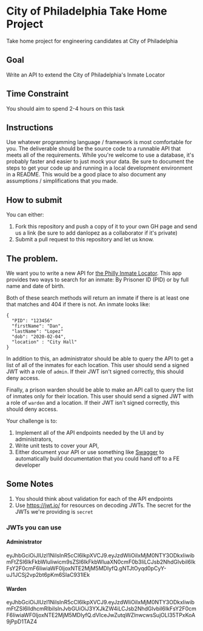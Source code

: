 # City of Philadelphia Take Home Project

Take home project for engineering candidates at City of Philadelphia

## Goal
Write an API to extend the City of Philadelphia's Inmate Locator

## Time Constraint
You should aim to spend 2-4 hours on this task

## Instructions

Use whatever programming language / framework is most comfortable for you. The deliverable should be the source code to a runnable API that meets all of the requirements. While you're welcome to use a database, it's probably faster and easier to just mock your data. Be sure to document the steps to get your code up and running in a local development environment in a README. This would be a good place to also document any assumptions / simplifications that you made. 

## How to submit
You can either: 

1. Fork this repository and push a copy of it to your own GH page and send us a link (be sure to add danlopez as a collaborator if it's private)
1. Submit a pull request to this repository and let us know.

## The problem. 

We want you to write a new API for [the Philly Inmate Locator](https://inmate-locator.phila.gov). This app provides two ways to search for an inmate: By Prisoner ID (PID) or by full name and date of birth. 

Both of these search methods will return an inmate if there is at least one that matches and 404 if there is not. An inmate looks like: 

```
{
  "PID": "123456"
  "firstName": "Dan",
  "lastName": "Lopez"
  "dob": "2020-02-04",
  "location" : "City Hall"
}
```

In addition to this, an administrator should be able to query the API to get a list of all of the inmates for each location. This user should send a signed JWT with a role of `admin`. If their JWT isn't signed correctly, this should deny access.

Finally, a prison warden should be able to make an API call to query the list of inmates only for their location. This user should send a signed JWT with a role of `warden` and a location. If their JWT isn't signed correctly, this should deny access.

Your challenge is to: 
1. Implement all of the API endpoints needed by the UI and by administrators,
1. Write unit tests to cover your API, 
1. Either document your API or use something like [Swagger](https://swagger.io/) to automatically build documentation that you could hand off to a FE developer

## Some Notes
1. You should think about validation for each of the API endpoints
1. Use https://jwt.io/ for resources on decoding JWTs. The secret for the JWTs we're providing is `secret`

### JWTs you can use

#### Administrator
eyJhbGciOiJIUzI1NiIsInR5cCI6IkpXVCJ9.eyJzdWIiOiIxMjM0NTY3ODkxIiwibmFtZSI6IkFkbWluIiwicm9sZSI6IkFkbWluaXN0cmF0b3IiLCJsb2NhdGlvbiI6IkFsY2F0cmF6IiwiaWF0IjoxNTE2MjM5MDIyfQ.gNTJtOyqd0pCyY-uJ1JCSj2vp2bt6pKm6SIaC931lEk

#### Warden
eyJhbGciOiJIUzI1NiIsInR5cCI6IkpXVCJ9.eyJzdWIiOiIxMjM0NTY3ODkxIiwibmFtZSI6IldhcmRlbiIsInJvbGUiOiJ3YXJkZW4iLCJsb2NhdGlvbiI6IkFsY2F0cmF6IiwiaWF0IjoxNTE2MjM5MDIyfQ.dVIceJwZutqWZlnwcwsSujOLI35TPxKoA9jPpD1TAZ4